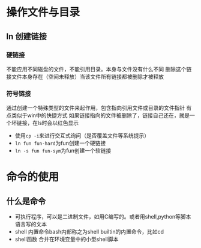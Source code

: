 # 操作文件与目录
## ln 创建链接
### 硬链接
不能应用不同磁盘的文件，不能引用目录。本身与文件没有什么不同
删除这个链接文件本身存在（空间未释放）当该文件所有链接都被删除才被释放
### 符号链接
通过创建一个特殊类型的文件来起作用，包含指向引用文件或目录的文件指针
有点类似于win中的快捷方式
如果链接指向的文件被删除了，链接自己还在，就是一个坏链接，在ls时会以红色显示

* 使用`cp -i`来进行交互式询问（是否覆盖文件等系统提示）
* `ln fun fun-hard`为fun创建一个硬链接
* `ln -s fun fun-sym`为fun创建一个软链接

# 命令的使用
## 什么是命令
* 可执行程序，可以是二进制文件，如用C编写的。或者用shell,python等脚本语言写的文本
* shell 内置命令bash内部称之为shell builtin的内置命令，比如cd
* shell函数 合并在环境变量中的小型shell脚本